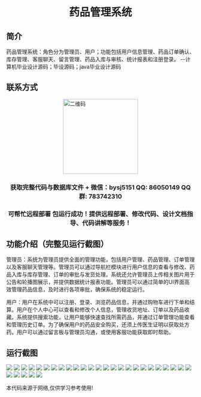 <p><h1 align="center">药品管理系统</h1></p>

## 简介
药品管理系统：角色分为管理员、用户；功能包括用户信息管理、药品订单确认、库存管理、客服聊天、留言管理、药品入库与审核、统计报表和注册登录。    --计算机毕业设计源码；毕设源码；java毕业设计源码


## 联系方式
<img src="https://bs-1329754181.cos.ap-shanghai.myqcloud.com/wx.jpg" alt="二维码" style="display: block; margin: 0 auto;" width="200px">
<p><h3 align="center">获取完整代码与数据库文件 + 微信：bysj5151 QQ: 86050149 QQ群: 783742310</h3></p>
<p><h3 align="center">可帮忙远程部署 包运行成功！提供远程部署、修改代码、设计文档指导、代码讲解等服务！</h3></p>

## 功能介绍（完整见运行截图）
管理员：系统为管理员提供全面的管理功能，包括用户管理、药品管理、订单管理以及客服聊天管理等。管理员可以通过导航栏模块进行用户信息的查看与修改、药品入库与库存管理、订单的审批与发货处理。系统还允许管理员上传相关图片用于公告和轮播图展示，并提供数据统计报表功能。管理员可以通过简单的UI界面高效管理药品信息，及时进行各项审批，确保系统的稳定运行。

用户：用户在系统中可以注册、登录、浏览药品信息，并通过购物车进行下单和结算。用户在个人中心可以查看和修改个人信息，管理收货地址、订单以及药品收藏。系统提供搜索功能，让用户能够快速查找所需药品，并通过订单管理功能查看和管理历史订单。为了确保用户的药品安全购买，还须上传医生证明以获取处方药。用户可以通过留言板与管理员沟通，或使用客服功能获取即时帮助。


## 运行截图
![](https://bs-1329754181.cos.ap-shanghai.myqcloud.com/spring/DrugManagementSystem1/img/001.jpg)
![](https://bs-1329754181.cos.ap-shanghai.myqcloud.com/spring/DrugManagementSystem1/img/002.jpg)
![](https://bs-1329754181.cos.ap-shanghai.myqcloud.com/spring/DrugManagementSystem1/img/003.jpg)
![](https://bs-1329754181.cos.ap-shanghai.myqcloud.com/spring/DrugManagementSystem1/img/004.jpg)
![](https://bs-1329754181.cos.ap-shanghai.myqcloud.com/spring/DrugManagementSystem1/img/005.jpg)
![](https://bs-1329754181.cos.ap-shanghai.myqcloud.com/spring/DrugManagementSystem1/img/006.jpg)
![](https://bs-1329754181.cos.ap-shanghai.myqcloud.com/spring/DrugManagementSystem1/img/007.jpg)
![](https://bs-1329754181.cos.ap-shanghai.myqcloud.com/spring/DrugManagementSystem1/img/008.jpg)
![](https://bs-1329754181.cos.ap-shanghai.myqcloud.com/spring/DrugManagementSystem1/img/009.jpg)
![](https://bs-1329754181.cos.ap-shanghai.myqcloud.com/spring/DrugManagementSystem1/img/010.jpg)
![](https://bs-1329754181.cos.ap-shanghai.myqcloud.com/spring/DrugManagementSystem1/img/011.jpg)
![](https://bs-1329754181.cos.ap-shanghai.myqcloud.com/spring/DrugManagementSystem1/img/012.jpg)
![](https://bs-1329754181.cos.ap-shanghai.myqcloud.com/spring/DrugManagementSystem1/img/013.jpg)
![](https://bs-1329754181.cos.ap-shanghai.myqcloud.com/spring/DrugManagementSystem1/img/014.jpg)
![](https://bs-1329754181.cos.ap-shanghai.myqcloud.com/spring/DrugManagementSystem1/img/015.jpg)
![](https://bs-1329754181.cos.ap-shanghai.myqcloud.com/spring/DrugManagementSystem1/img/016.jpg)
![](https://bs-1329754181.cos.ap-shanghai.myqcloud.com/spring/DrugManagementSystem1/img/017.jpg)
![](https://bs-1329754181.cos.ap-shanghai.myqcloud.com/spring/DrugManagementSystem1/img/018.jpg)
![](https://bs-1329754181.cos.ap-shanghai.myqcloud.com/spring/DrugManagementSystem1/img/019.jpg)
![](https://bs-1329754181.cos.ap-shanghai.myqcloud.com/spring/DrugManagementSystem1/img/020.jpg)
![](https://bs-1329754181.cos.ap-shanghai.myqcloud.com/spring/DrugManagementSystem1/img/021.jpg)
![](https://bs-1329754181.cos.ap-shanghai.myqcloud.com/spring/DrugManagementSystem1/img/022.jpg)
![](https://bs-1329754181.cos.ap-shanghai.myqcloud.com/spring/DrugManagementSystem1/img/023.jpg)
![](https://bs-1329754181.cos.ap-shanghai.myqcloud.com/spring/DrugManagementSystem1/img/024.jpg)
![](https://bs-1329754181.cos.ap-shanghai.myqcloud.com/spring/DrugManagementSystem1/img/025.jpg)
![](https://bs-1329754181.cos.ap-shanghai.myqcloud.com/spring/DrugManagementSystem1/img/026.jpg)
![](https://bs-1329754181.cos.ap-shanghai.myqcloud.com/spring/DrugManagementSystem1/img/027.jpg)
![](https://bs-1329754181.cos.ap-shanghai.myqcloud.com/spring/DrugManagementSystem1/img/028.jpg)
![](https://bs-1329754181.cos.ap-shanghai.myqcloud.com/spring/DrugManagementSystem1/img/029.jpg)
![](https://bs-1329754181.cos.ap-shanghai.myqcloud.com/spring/DrugManagementSystem1/img/030.jpg)

<p>本代码来源于网络,仅供学习参考使用!</p>
